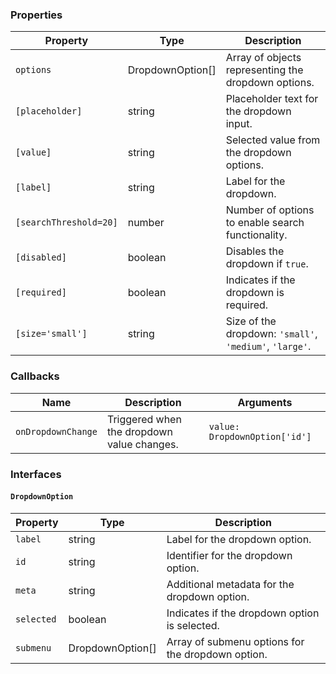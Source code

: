 ### Properties

| Property               | Type             | Description                                             |
| ---------------------- | ---------------- | ------------------------------------------------------- |
| `options`              | DropdownOption[] | Array of objects representing the dropdown options.     |
| `[placeholder]`        | string           | Placeholder text for the dropdown input.                |
| `[value]`              | string           | Selected value from the dropdown options.               |
| `[label]`              | string           | Label for the dropdown.                                 |
| `[searchThreshold=20]` | number           | Number of options to enable search functionality.       |
| `[disabled]`           | boolean          | Disables the dropdown if `true`.                        |
| `[required]`           | boolean          | Indicates if the dropdown is required.                  |
| `[size='small']`       | string           | Size of the dropdown: `'small'`, `'medium'`, `'large'`. |

### Callbacks

| Name               | Description                                | Arguments                      |
| ------------------ | ------------------------------------------ | ------------------------------ |
| `onDropdownChange` | Triggered when the dropdown value changes. | `value: DropdownOption['id'] ` |

### Interfaces

#### `DropdownOption`

| Property   | Type             | Description                                       |
| ---------- | ---------------- | ------------------------------------------------- |
| `label`    | string           | Label for the dropdown option.                    |
| `id`       | string           | Identifier for the dropdown option.               |
| `meta`     | string           | Additional metadata for the dropdown option.      |
| `selected` | boolean          | Indicates if the dropdown option is selected.     |
| `submenu`  | DropdownOption[] | Array of submenu options for the dropdown option. |
